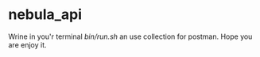 # nebula_api

Wrine in you'r terminal *bin/run.sh* an use collection for postman. Hope you are enjoy it.
